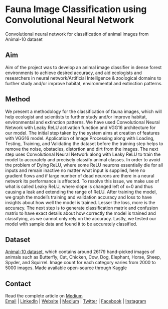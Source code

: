 # Fauna Image Classification using Convolutional Neural Network
Convolutional neural network for classification of animal images from Animal-10 dataset

## Aim
Aim of the project was to develop an animal image classifier in dense forest environments to achieve desired accuracy, and aid ecologists and researchers in neural network/Artificial Intelligence & zoological domains to further study and/or improve habitat, environmental and extinction patterns.

## Method
We present a methodology for the classification of fauna images, which will help ecologist and scientists to further study and/or improve habitat, environmental and extinction patterns. We have used Convolutional Neural Network with Leaky ReLU activation function and VGG16 architecture for our model. The initial step taken by the system aims at creation of features with VGG16 model. Application of Image Processing along with Loading, Testing, Training, and Validating the dataset before the training step helps to remove the noise, obstacles, distortion and dirt from the images. The next step uses Convolutional Neural Network along with Leaky ReLU to train the model to accurately and precisely classify animal classes. In order to avoid the problem of Dying ReLU, where some ReLU neurons essentially die for all inputs and remain inactive no matter what input is supplied, here no gradient flows and if large number of dead neurons are there in a neural network its performance is affected. To resolve this issue, we make use of what is called Leaky ReLU, where slope is changed left of x=0 and thus causing a leak and extending the range of ReLU. After training the model, we graph the model’s training and validation accuracy and loss to have insights about how well the model is trained. Lesser the loss, more is the accuracy. The next step is to generate classification matrix and confusion matrix to have exact details about how correctly the model is trained and classifying, as we cannot only rely on the accuracy. Lastly, we tested our model with sample data and found it to be accurately classified.

## Dataset
<a href="https://www.kaggle.com/alessiocorrado99/animals10">Animal-10 dataset</a>, which contains around 26179 hand-picked images of animals such as Butterfly, Cat, Chicken, Cow, Dog, Elephant, Horse, Sheep, Spyder, and Squirrel. Image count for each category varies from 2000 to 5000 images. Made available open-source through Kaggle

## Contact
Read the complete article on <a href="https://medium.com/@kavishsanghvi/fauna-image-classification-using-convolutional-neural-network-30df9e25a010">Medium</a><br>
<a href="mailto:info@kavishsanghvi.tech">Email</a> | <a href="https://www.linkedin.com/in/kavishsanghvi">LinkedIn</a> | <a href="https://kavishsanghvi.tech">Website</a> | <a href="https://www.medium.com/@kavishsanghvi">Medium</a> | <a href="https://twitter.com/kavishsanghvi25">Twitter</a> | <a href="https://www.facebook.com/kavish.sanghvi.5">Facebook</a> | <a href="https://www.instagram.com/kavishsanghvi96">Instagram</a>

